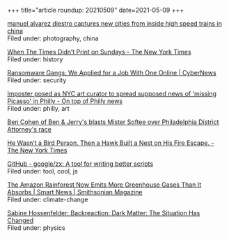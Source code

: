 +++
title="article roundup: 20210509"
date=2021-05-09
+++

[manuel alvarez diestro captures new cities from inside high speed trains in china](https://www.designboom.com/art/photographer-manuel-alvarez-diestro-new-cities-inside-high-speed-trains-china-05-02-2021/)  
Filed under: photography, china

[When The Times Didn’t Print on Sundays - The New York Times](https://www.nytimes.com/2021/05/02/insider/sunday-newspapers.html)  
Filed under: history

[Ransomware Gangs: We Applied for a Job With One Online | CyberNews](https://cybernews.com/security/how-we-applied-to-work-with-ransomware-gang/)  
Filed under: security

[Imposter posed as NYC art curator to spread supposed news of 'missing Picasso' in Philly - On top of Philly news](https://billypenn.com/2021/05/04/imposter-posed-as-nyc-art-curator-to-spread-supposed-news-of-missing-picasso-in-philly/)  
Filed under: philly, art

[Ben Cohen of Ben & Jerry's blasts Mister Softee over Philadelphia District Attorney's race](https://www.inquirer.com/politics/clout/ben-jerrys-mister-softee-philadelphia-district-attorney-race-20210505.html)  

[He Wasn’t a Bird Person. Then a Hawk Built a Nest on His Fire Escape. - The New York Times](https://www.nytimes.com/2021/05/07/nyregion/coronavirus-birdwatching-hawks-nyc.html)  

[GitHub - google/zx: A tool for writing better scripts](https://github.com/google/zx)  
Filed under: tool, cool, js

[The Amazon Rainforest Now Emits More Greenhouse Gases Than It Absorbs | Smart News | Smithsonian Magazine](https://www.smithsonianmag.com/smart-news/amazon-rainforest-now-emits-more-greenhouse-gases-it-absorbs-180977347/)  
Filed under: climate-change

[Sabine Hossenfelder: Backreaction: Dark Matter: The Situation Has Changed](http://backreaction.blogspot.com/2021/05/dark-matter-situation-has-changed.html?m=1)  
Filed under: physics
